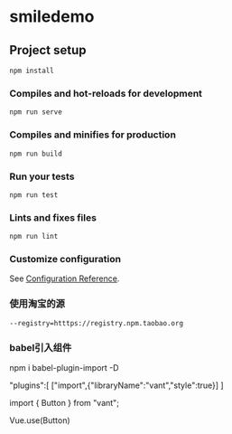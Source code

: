 # smiledemo

## Project setup
```
npm install
```

### Compiles and hot-reloads for development
```
npm run serve
```

### Compiles and minifies for production
```
npm run build
```

### Run your tests
```
npm run test
```

### Lints and fixes files
```
npm run lint
```

### Customize configuration
See [Configuration Reference](https://cli.vuejs.org/config/).


### 使用淘宝的源
    --registry=htttps://registry.npm.taobao.org

### babel引入组件
npm i babel-plugin-import -D

"plugins":[
    ["import",{"libraryName":"vant","style":true}]
  ]

import { Button } from "vant";

Vue.use(Button)


